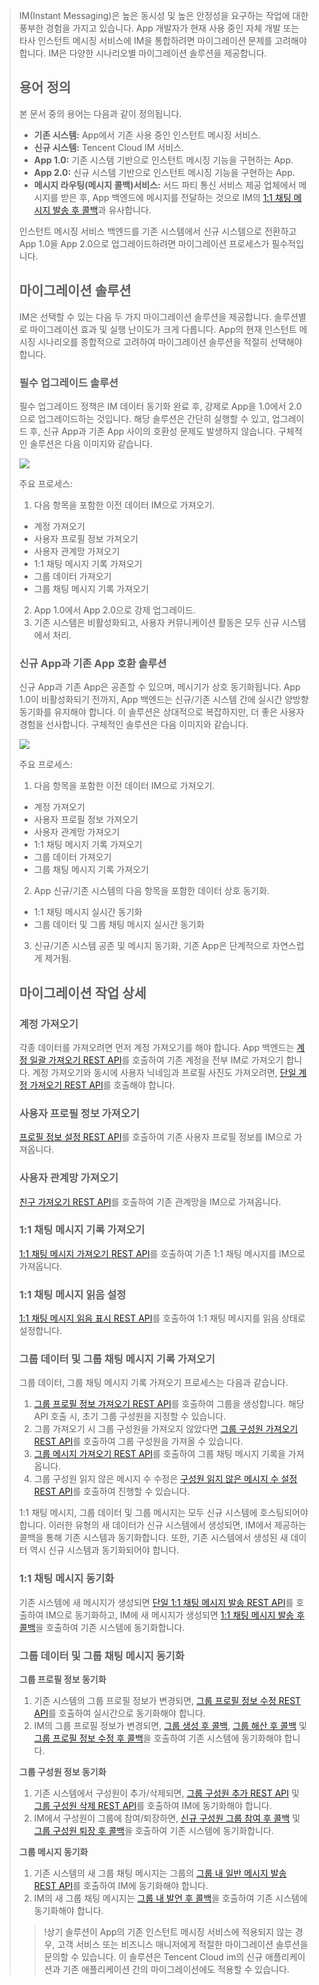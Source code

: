 >IM(Instant Messaging)은 높은 동시성 및 높은 안정성을 요구하는 작업에 대한 풍부한 경험을 가지고 있습니다. App 개발자가 현재 사용 중인 자체 개발 또는 타사 인스턴트 메시징 서비스에 IM을 통합하려면 마이그레이션 문제를 고려해야 합니다. IM은 다양한 시나리오별 마이그레이션 솔루션을 제공합니다.
>
>## 용어 정의
>
>본 문서 중의 용어는 다음과 같이 정의됩니다.
>
>- **기존 시스템:** App에서 기존 사용 중인 인스턴트 메시징 서비스.
>- **신규 시스템:** Tencent Cloud IM 서비스.
>- **App 1.0:** 기존 시스템 기반으로 인스턴트 메시징 기능을 구현하는 App.
>- **App 2.0:** 신규 시스템 기반으로 인스턴트 메시징 기능을 구현하는 App.
>- **메시지 라우팅(메시지 콜백)서비스:** 서드 파티 통신 서비스 제공 업체에서 메시지를 받은 후, App 백엔드에 메시지를 전달하는 것으로 IM의 [1:1 채팅 메시지 발송 후 콜백](https://intl.cloud.tencent.com/document/product/1047/34365)과 유사합니다.
>
>인스턴트 메시징 서비스 백엔드를 기존 시스템에서 신규 시스템으로 전환하고 App 1.0을 App 2.0으로 업그레이드하려면 마이그레이션 프로세스가 필수적입니다.
>
>## 마이그레이션 솔루션
>
>IM은 선택할 수 있는 다음 두 가지 마이그레이션 솔루션을 제공합니다. 솔루션별로 마이그레이션 효과 및 실행 난이도가 크게 다릅니다. App의 현재 인스턴트 메시징 시나리오를 종합적으로 고려하여 마이그레이션 솔루션을 적절히 선택해야 합니다.
>
>### 필수 업그레이드 솔루션
>
>필수 업그레이드 정책은 IM 데이터 동기화 완료 후, 강제로 App을 1.0에서 2.0으로 업그레이드하는 것입니다. 해당 솔루션은 간단히 실행할 수 있고, 업그레이드 후, 신규 App과 기존 App 사이의 호환성 문제도 발생하지 않습니다. 구체적인 솔루션은 다음 이미지와 같습니다.
>
>![](C:\Users\v_vzhbgao.TENCENT\Desktop\2731b340f2e93bd303e061bef4d62a2e.svg)
>
>주요 프로세스:
>
>1. 다음 항목을 포함한 이전 데이터 IM으로 가져오기.
>   - 계정 가져오기
>   - 사용자 프로필 정보 가져오기
>   - 사용자 관계망 가져오기
>   - 1:1 채팅 메시지 기록 가져오기
>   - 그룹 데이터 가져오기
>   - 그룹 채팅 메시지 기록 가져오기
>2. App 1.0에서 App 2.0으로 강제 업그레이드.
>3. 기존 시스템은 비활성화되고, 사용자 커뮤니케이션 활동은 모두 신규 시스템에서 처리.
>
>### 신규 App과 기존 App 호환 솔루션
>
>신규 App과 기존 App은 공존할 수 있으며, 메시기가 상호 동기화됩니다. App 1.0이 비활성화되기 전까지, App 백엔드는 신규/기존 시스템 간에 실시간 양방향 동기화를 유지해야 합니다. 이 솔루션은 상대적으로 복잡하지만, 더 좋은 사용자 경험을 선사합니다. 구체적인 솔루션은 다음 이미지와 같습니다. 
>
>![](C:\Users\v_vzhbgao.TENCENT\Desktop\48cc1d15f80336966d57704183e46017.svg)
>
>주요 프로세스:
>
>1. 다음 항목을 포함한 이전 데이터 IM으로 가져오기.
>   - 계정 가져오기
>   - 사용자 프로필 정보 가져오기
>   - 사용자 관계망 가져오기
>   - 1:1 채팅 메시지 기록 가져오기
>   - 그룹 데이터 가져오기
>   - 그룹 채팅 메시지 기록 가져오기
>2. App 신규/기존 시스템의 다음 항목을 포함한 데이터 상호 동기화.
>   - 1:1 채팅 메시지 실시간 동기화
>   - 그룹 데이터 및 그룹 채팅 메시지 실시간 동기화
>3. 신규/기존 시스템 공존 및 메시지 동기화, 기존 App은 단계적으로 자연스럽게 제거됨. 
>
>## 마이그레이션 작업 상세
>
>### 계정 가져오기
>
>각종 데이터를 가져오려면 먼저 계정 가져오기를 해야 합니다.
>App 백엔드는 [계정 일괄 가져오기 REST API](https://intl.cloud.tencent.com/document/product/1047/34954)를 호출하여 기존 계정을 전부 IM로 가져오기 합니다. 계정 가져오기와 동시에 사용자 닉네임과 프로필 사진도 가져오려면, [단일 계정 가져오기 REST API](https://intl.cloud.tencent.com/document/product/1047/34953)를 호출해야 합니다.
>
>### 사용자 프로필 정보 가져오기
>
>[프로필 정보 설정 REST API](https://cloud.tencent.com/doc/product/269/1640)를 호출하여 기존 사용자 프로필 정보를 IM으로 가져옵니다.
>
>### 사용자 관계망 가져오기
>
>[친구 가져오기 REST API](https://cloud.tencent.com/doc/product/269/8301)를 호출하여 기존 관계망을 IM으로 가져옵니다.
>
>### 1:1 채팅 메시지 기록 가져오기
>
>[1:1 채팅 메시지 가져오기 REST API](https://cloud.tencent.com/doc/product/269/2568)를 호출하여 기존 1:1 채팅 메시지를 IM으로 가져옵니다.
>
>### 1:1 채팅 메시지 읽음 설정
>
>[1:1 채팅 메시지 읽음 표시 REST API](https://intl.cloud.tencent.com/document/product/1047/38996)를 호출하여 1:1 채팅 메시지를 읽음 상태로 설정합니다.
>
>### 그룹 데이터 및 그룹 채팅 메시지 기록 가져오기
>
>그룹 데이터, 그룹 채팅 메시지 기록 가져오기 프로세스는 다음과 같습니다.
>
>1. [그룹 프로필 정보 가져오기 REST API](https://cloud.tencent.com/doc/product/269/1634)를 호출하여 그룹을 생성합니다. 해당 API 호출 시, 초기 그룹 구성원을 지정할 수 있습니다.
>2. 그룹 가져오기 시 그룹 구성원을 가져오지 않았다면 [그룹 구성원 가져오기 REST API](https://cloud.tencent.com/doc/product/269/1636)를 호출하여 그룹 구성원을 가져올 수 있습니다.
>3. [그룹 메시지 가져오기 REST API](https://cloud.tencent.com/doc/product/269/1635)를 호출하여 그룹 채팅 메시지 기록을 가져옵니다.
>4. 그룹 구성원 읽지 않은 메시지 수 수정은 [구성원 읽지 않은 메시지 수 설정 REST API](https://cloud.tencent.com/doc/product/269/1637)를 호출하여 진행할 수 있습니다.
>
>1:1 채팅 메시지, 그룹 데이터 및 그룹 메시지는 모두 신규 시스템에 호스팅되어야 합니다. 이러한 유형의 새 데이터가 신규 시스템에서 생성되면, IM에서 제공하는 콜백을 통해 기존 시스템과 동기화합니다. 또한, 기존 시스템에서 생성된 새 데이터 역시 신규 시스템과 동기화되어야 합니다.
>
>### 1:1 채팅 메시지 동기화
>
>기존 시스템에 새 메시지가 생성되면 [단일 1:1 채팅 메시지 발송 REST API](https://cloud.tencent.com/doc/product/269/2282)를 호출하여 IM으로 동기화하고, IM에 새 메시지가 생성되면 [1:1 채팅 메시지 발송 후 콜백](https://cloud.tencent.com/doc/product/269/2716)을 호출하여 기존 시스템에 동기화합니다.
>
>### 그룹 데이터 및 그룹 채팅 메시지 동기화
>
>**그룹 프로필 정보 동기화**
>
>1. 기존 시스템의 그룹 프로필 정보가 변경되면, [그룹 프로필 정보 수정 REST API](https://cloud.tencent.com/doc/product/269/1620)를 호출하여 실시간으로 동기화해야 합니다.
>2. IM의 그룹 프로필 정보가 변경되면, [그룹 생성 후 콜백](https://intl.cloud.tencent.com/document/product/1047/34369), [그룹 해산 후 콜백](https://cloud.tencent.com/doc/product/269/1670) 및 [그룹 프로필 정보 수정 후 콜백](https://cloud.tencent.com/doc/product/269/2930)을 호출하여 기존 시스템에 동기화해야 합니다.
>
>**그룹 구성원 정보 동기화**
>
>1. 기존 시스템에서 구성원이 추가/삭제되면, [그룹 구성원 추가 REST API](https://cloud.tencent.com/doc/product/269/1621) 및 [그룹 구성원 삭제 REST API](https://intl.cloud.tencent.com/document/product/1047/34949)를 호출하여 IM에 동기화해야 합니다.
>2. IM에서 구성원이 그룹에 참여/퇴장하면, [신규 구성원 그룹 참여 후 콜백](https://cloud.tencent.com/doc/product/269/1667) 및 [그룹 구성원 퇴장 후 콜백](https://cloud.tencent.com/doc/product/269/1668)을 호출하여 기존 시스템에 동기화합니다.
>
>**그룹 메시지 동기화**
>
>1. 기존 시스템의 새 그룹 채팅 메시지는 그룹의 [그룹 내 일반 메시지 발송 REST API](https://cloud.tencent.com/doc/product/269/1629)를 호출하여 IM에 동기화해야 합니다.
>2. IM의 새 그룹 채팅 메시지는 [그룹 내 발언 후 콜백](https://cloud.tencent.com/doc/product/269/2661)을 호출하여 기존 시스템에 동기화해야 합니다.
>
>>!상기 솔루션이 App의 기존 인스턴트 메시징 서비스에 적용되지 않는 경우, 고객 서비스 또는 비즈니스 매니저에게 적절한 마이그레이션 솔루션을 문의할 수 있습니다. 이 솔루션은 Tencent Cloud im의 신규 애플리케이션과 기존 애플리케이션 간의 마이그레이션에도 적용할 수 있습니다.

